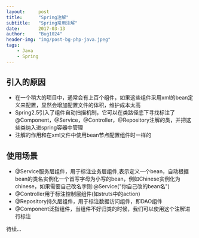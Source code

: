 ```yaml
---
layout:     post
title:      "Spring注解"
subtitle:   "Spring常用注解"
date:       2017-03-13
author:     "Bug1024"
header-img: "img/post-bg-php-java.jpeg"
tags:
    - Java
    - Spring
---
```


## 引入的原因
 - 在一个稍大的项目中，通常会有上百个组件，如果这些组件采用xml的bean定义来配置，显然会增加配置文件的体积，维护成本太高
 - Spring2.5引入了组件自动扫描机制，它可以在类路径底下寻找标注了@Component，@Service，@Controller，@Repository注解的类，并把这些类纳入进spring容器中管理
 - 注解的作用和在xml文件中使用bean节点配置组件时一样的

## 使用场景
 - @Service服务层组件，用于标注业务层组件,表示定义一个bean，自动根据bean的类名实例化一个首写字母为小写的bean，例如Chinese实例化为chinese，如果需要自己改名字则:@Service("你自己改的bean名")
 - @Controller用于标注控制层组件(如struts中的action)
 - @Repository持久层组件，用于标注数据访问组件，即DAO组件
 - @Component泛指组件，当组件不好归类的时候，我们可以使用这个注解进行标注

 待续...
